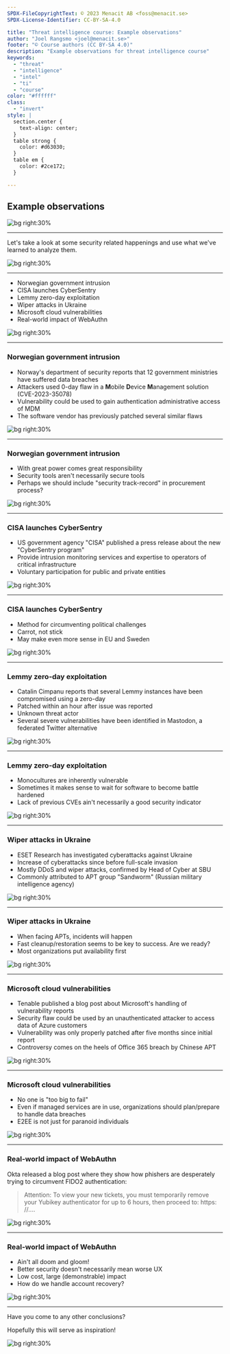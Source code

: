```yaml
---
SPDX-FileCopyrightText: © 2023 Menacit AB <foss@menacit.se>
SPDX-License-Identifier: CC-BY-SA-4.0

title: "Threat intelligence course: Example observations"
author: "Joel Rangsmo <joel@menacit.se>"
footer: "© Course authors (CC BY-SA 4.0)"
description: "Example observations for threat intelligence course"
keywords:
  - "threat"
  - "intelligence"
  - "intel"
  - "ti"
  - "course"
color: "#ffffff"
class:
  - "invert"
style: |
  section.center {
    text-align: center;
  }
  table strong {
    color: #d63030;
  }
  table em {
    color: #2ce172;
  }

---
```

<!-- _footer: "%ATTRIBUTION_PREFIX% Kevin Stanchfield (CC BY 2.0)" -->
## Example observations

![bg right:30%](images/24-memory.jpg)

---
<!-- _footer: "%ATTRIBUTION_PREFIX% Kevin Stanchfield (CC BY 2.0)" -->
Let's take a look at some security related happenings and use what we've learned to analyze them.

![bg right:30%](images/24-memory.jpg)

---
<!-- _footer: "%ATTRIBUTION_PREFIX% Kevin Stanchfield (CC BY 2.0)" -->
- Norwegian government intrusion
- CISA launches CyberSentry
- Lemmy zero-day exploitation
- Wiper attacks in Ukraine
- Microsoft cloud vulnerabilities
- Real-world impact of WebAuthn

![bg right:30%](images/24-memory.jpg)

---
<!-- _footer: "%ATTRIBUTION_PREFIX% Randy Adams (CC BY-SA 2.0)" -->
### Norwegian government intrusion
- Norway's department of security reports that 12 government ministries have suffered data breaches
- Attackers used 0-day flaw in a **M**obile **D**evice **M**anagement solution (CVE-2023-35078)
- Vulnerability could be used to gain authentication administrative access of MDM
- The software vendor has previously patched several similar flaws

![bg right:30%](images/24-abstract_pattern.jpg)

---
<!-- _footer: "%ATTRIBUTION_PREFIX% Randy Adams (CC BY-SA 2.0)" -->
### Norwegian government intrusion
- With great power comes great responsibility
- Security tools aren't necessarily secure tools
- Perhaps we should include "security track-record" in procurement process?

![bg right:30%](images/24-abstract_pattern.jpg)

---
<!-- _footer: "%ATTRIBUTION_PREFIX% Marcin Wichary (CC BY 2.0)" -->
### CISA launches CyberSentry
- US government agency "CISA" published a press release about the new "CyberSentry program"
- Provide intrusion monitoring services and expertise to operators of critical infrastructure
- Voluntary participation for public and private entities

![bg right:30%](images/24-buttons.jpg)

---
<!-- _footer: "%ATTRIBUTION_PREFIX% Marcin Wichary (CC BY 2.0)" -->
### CISA launches CyberSentry
- Method for circumventing political challenges
- Carrot, not stick
- May make even more sense in EU and Sweden

![bg right:30%](images/24-buttons.jpg)

---
<!-- _footer: "%ATTRIBUTION_PREFIX% Mike Grauer Jr (CC BY 2.0)" -->
### Lemmy zero-day exploitation
- Catalin Cimpanu reports that several Lemmy instances have been compromised using a zero-day
- Patched within an hour after issue was reported
- Unknown threat actor
- Several severe vulnerabilities have been identified in Mastodon, a federated Twitter alternative

![bg right:30%](images/24-cubes.jpg)

---
<!-- _footer: "%ATTRIBUTION_PREFIX% Mike Grauer Jr (CC BY 2.0)" -->
### Lemmy zero-day exploitation
- Monocultures are inherently vulnerable
- Sometimes it makes sense to wait for software to become battle hardened
- Lack of previous CVEs ain't necessarily a good security indicator

![bg right:30%](images/24-cubes.jpg)

---
<!-- _footer: "%ATTRIBUTION_PREFIX% Miguel Discart (CC BY-SA 2.0)" -->
### Wiper attacks in Ukraine
- ESET Research has investigated cyberattacks against Ukraine
- Increase of cyberattacks since before full-scale invasion
- Mostly DDoS and wiper attacks, confirmed by Head of Cyber at SBU
- Commonly attributed to APT group "Sandworm" (Russian military intelligence agency)

![bg right:30%](images/24-scaffolding.jpg)

---
<!-- _footer: "%ATTRIBUTION_PREFIX% Miguel Discart (CC BY-SA 2.0)" -->
### Wiper attacks in Ukraine
- When facing APTs, incidents will happen
- Fast cleanup/restoration seems to be key to success. Are we ready?
- Most organizations put availability first

![bg right:30%](images/24-scaffolding.jpg)

---
<!-- _footer: "%ATTRIBUTION_PREFIX% Ted Eytan (CC BY-SA 2.0)" -->
### Microsoft cloud vulnerabilities
- Tenable published a blog post about Microsoft's handling of vulnerability reports
- Security flaw could be used by an unauthenticated attacker to access data of Azure customers
- Vulnerability was only properly patched after five months since initial report
- Controversy comes on the heels of Office 365 breach by Chinese APT

![bg right:30%](images/24-wall.jpg)

---
<!-- _footer: "%ATTRIBUTION_PREFIX% Ted Eytan (CC BY-SA 2.0)" -->
### Microsoft cloud vulnerabilities
- No one is "too big to fail"
- Even if managed services are in use, organizations should plan/prepare to handle data breaches
- E2EE is not just for paranoid individuals

![bg right:30%](images/24-wall.jpg)

---
<!-- _footer: "%ATTRIBUTION_PREFIX% Edenpictures (CC BY 2.0)" -->
### Real-world impact of WebAuthn
Okta released a blog post where they show how
phishers are desperately trying to circumvent FIDO2 authentication:

> Attention: To view your new tickets,
> you must temporarily remove your
> Yubikey authenticator for up to
> 6 hours, then proceed to: https: //....

![bg right:30%](images/24-wizard.jpg)

---
<!-- _footer: "%ATTRIBUTION_PREFIX% Edenpictures (CC BY 2.0)" -->
### Real-world impact of WebAuthn
- Ain't all doom and gloom!
- Better security doesn't necessarily mean worse UX
- Low cost, large (demonstrable) impact
- How do we handle account recovery?

![bg right:30%](images/24-wizard.jpg)

---
<!-- _footer: "%ATTRIBUTION_PREFIX% Kevin Stanchfield (CC BY 2.0)" -->
Have you come to any other conclusions?  
  
Hopefully this will serve as inspiration! 

![bg right:30%](images/24-memory.jpg)
